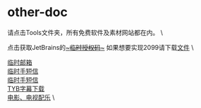 # other-doc
请点击Tools文件夹，所有免费软件及素材网站都在内。 \

点击获取JetBrains的[~~~临时授权码~~~](https://jetbra.in/test-7b06e3ddfa68ff9b483adfcd08cdd243831f7928.html) 如果想要实现2099请下载[文件](./FineAgent.zip) \

[临时邮箱](https://temp-mail.org/) \
[临时手短信](https://www.storytrain.info/) \
[临时手短信](https://yunduanxin.net/) \
[TYB字幕下载](https://addyoutube.com/) \
[电影、电视配乐](https://www.tunefind.com/) \
